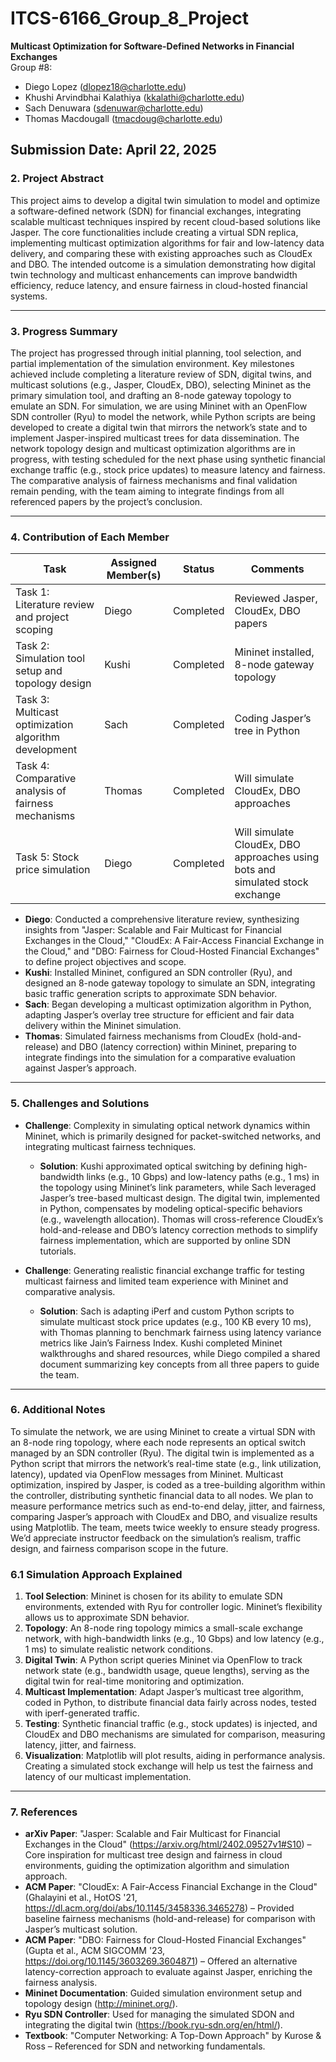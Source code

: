 # ITCS-6166_Group_8_Project  
**Multicast Optimization for Software-Defined Networks in Financial Exchanges**    
Group #8: 
- Diego Lopez (dlopez18@charlotte.edu)
- Khushi Arvindbhai Kalathiya (kkalathi@charlotte.edu)
- Sach Denuwara (sdenuwar@charlotte.edu)
- Thomas Macdougall (tmacdoug@charlotte.edu)

Submission Date: April 22, 2025  
---

### 2. Project Abstract  
This project aims to develop a digital twin simulation to model and optimize a software-defined network (SDN) for financial exchanges, integrating scalable multicast techniques inspired by recent cloud-based solutions like Jasper. The core functionalities include creating a virtual SDN replica, implementing multicast optimization algorithms for fair and low-latency data delivery, and comparing these with existing approaches such as CloudEx and DBO. The intended outcome is a simulation demonstrating how digital twin technology and multicast enhancements can improve bandwidth efficiency, reduce latency, and ensure fairness in cloud-hosted financial systems.

---

### 3. Progress Summary  
The project has progressed through initial planning, tool selection, and partial implementation of the simulation environment. Key milestones achieved include completing a literature review of SDN, digital twins, and multicast solutions (e.g., Jasper, CloudEx, DBO), selecting Mininet as the primary simulation tool, and drafting an 8-node gateway topology to emulate an SDN. For simulation, we are using Mininet with an OpenFlow SDN controller (Ryu) to model the network, while Python scripts are being developed to create a digital twin that mirrors the network’s state and to implement Jasper-inspired multicast trees for data dissemination. The network topology design and multicast optimization algorithms are in progress, with testing scheduled for the next phase using synthetic financial exchange traffic (e.g., stock price updates) to measure latency and fairness. The comparative analysis of fairness mechanisms and final validation remain pending, with the team aiming to integrate findings from all referenced papers by the project’s conclusion.

---

### 4. Contribution of Each Member  

| **Task**                  | **Assigned Member(s)** | **Status**    | **Comments**                          |  
|---------------------------|-----------------------|---------------|---------------------------------------|  
| Task 1: Literature review and project scoping | Diego         | Completed     | Reviewed Jasper, CloudEx, DBO papers  |  
| Task 2: Simulation tool setup and topology design | Kushi          | Completed   | Mininet installed, 8-node gateway topology |  
| Task 3: Multicast optimization algorithm development | Sach          | Completed   | Coding Jasper’s tree in Python       |  
| Task 4: Comparative analysis of fairness mechanisms | Thomas          | Completed       | Will simulate CloudEx, DBO approaches |  
| Task 5: Stock price simulation | Diego          | Completed       | Will simulate CloudEx, DBO approaches using bots and simulated stock exchange |  

- **Diego**: Conducted a comprehensive literature review, synthesizing insights from "Jasper: Scalable and Fair Multicast for Financial Exchanges in the Cloud," "CloudEx: A Fair-Access Financial Exchange in the Cloud," and "DBO: Fairness for Cloud-Hosted Financial Exchanges" to define project objectives and scope.  
- **Kushi**: Installed Mininet, configured an SDN controller (Ryu), and designed an 8-node gateway topology to simulate an SDN, integrating basic traffic generation scripts to approximate SDN behavior.  
- **Sach**: Began developing a multicast optimization algorithm in Python, adapting Jasper’s overlay tree structure for efficient and fair data delivery within the Mininet simulation.  
- **Thomas**: Simulated fairness mechanisms from CloudEx (hold-and-release) and DBO (latency correction) within Mininet, preparing to integrate findings into the simulation for a comparative evaluation against Jasper’s approach.

---

### 5. Challenges and Solutions  

- **Challenge**: Complexity in simulating optical network dynamics within Mininet, which is primarily designed for packet-switched networks, and integrating multicast fairness techniques.  
  - **Solution**: Kushi approximated optical switching by defining high-bandwidth links (e.g., 10 Gbps) and low-latency paths (e.g., 1 ms) in the topology using Mininet’s link parameters, while Sach leveraged Jasper’s tree-based multicast design. The digital twin, implemented in Python, compensates by modeling optical-specific behaviors (e.g., wavelength allocation). Thomas will cross-reference CloudEx’s hold-and-release and DBO’s latency correction methods to simplify fairness implementation, which are supported by online SDN tutorials.

- **Challenge**: Generating realistic financial exchange traffic for testing multicast fairness and limited team experience with Mininet and comparative analysis.  
  - **Solution**: Sach is adapting iPerf and custom Python scripts to simulate multicast stock price updates (e.g., 100 KB every 10 ms), with Thomas planning to benchmark fairness using latency variance metrics like Jain’s Fairness Index. Kushi completed Mininet walkthroughs and shared resources, while Diego compiled a shared document summarizing key concepts from all three papers to guide the team.

---

### 6. Additional Notes  
To simulate the network, we are using Mininet to create a virtual SDN with an 8-node ring topology, where each node represents an optical switch managed by an SDN controller (Ryu). The digital twin is implemented as a Python script that mirrors the network’s real-time state (e.g., link utilization, latency), updated via OpenFlow messages from Mininet. Multicast optimization, inspired by Jasper, is coded as a tree-building algorithm within the controller, distributing synthetic financial data to all nodes. We plan to measure performance metrics such as end-to-end delay, jitter, and fairness, comparing Jasper’s approach with CloudEx and DBO, and visualize results using Matplotlib. The team, meets twice weekly to ensure steady progress. We’d appreciate instructor feedback on the simulation’s realism, traffic design, and fairness comparison scope in the future.

### 6.1 Simulation Approach Explained  
1. **Tool Selection**: Mininet is chosen for its ability to emulate SDN environments, extended with Ryu for controller logic. Mininet’s flexibility allows us to approximate SDN behavior.
2. **Topology**: An 8-node ring topology mimics a small-scale exchange network, with high-bandwidth links (e.g., 10 Gbps) and low latency (e.g., 1 ms) to simulate realistic network conditions.
3. **Digital Twin**: A Python script queries Mininet via OpenFlow to track network state (e.g., bandwidth usage, queue lengths), serving as the digital twin for real-time monitoring and optimization.
4. **Multicast Implementation**: Adapt Jasper’s multicast tree algorithm, coded in Python, to distribute financial data fairly across nodes, tested with iperf-generated traffic.
5. **Testing**: Synthetic financial traffic (e.g., stock updates) is injected, and CloudEx and DBO mechanisms are simulated for comparison, measuring latency, jitter, and fairness.
6. **Visualization**: Matplotlib will plot results, aiding in performance analysis. Creating a simulated stock exchange will help us test the fairness and latency of our multicast implementation.
---

### 7. References  
- **arXiv Paper**: "Jasper: Scalable and Fair Multicast for Financial Exchanges in the Cloud" (https://arxiv.org/html/2402.09527v1#S10) – Core inspiration for multicast tree design and fairness in cloud environments, guiding the optimization algorithm and simulation approach.  
- **ACM Paper**: "CloudEx: A Fair-Access Financial Exchange in the Cloud" (Ghalayini et al., HotOS '21, https://dl.acm.org/doi/abs/10.1145/3458336.3465278) – Provided baseline fairness mechanisms (hold-and-release) for comparison with Jasper’s multicast solution.  
- **ACM Paper**: "DBO: Fairness for Cloud-Hosted Financial Exchanges" (Gupta et al., ACM SIGCOMM '23, https://doi.org/10.1145/3603269.3604871) – Offered an alternative latency-correction approach to evaluate against Jasper, enriching the fairness analysis.  
- **Mininet Documentation**: Guided simulation environment setup and topology design (http://mininet.org/).  
- **Ryu SDN Controller**: Used for managing the simulated SDON and integrating the digital twin (https://book.ryu-sdn.org/en/html/).  
- **Textbook**: "Computer Networking: A Top-Down Approach" by Kurose & Ross – Referenced for SDN and networking fundamentals.
